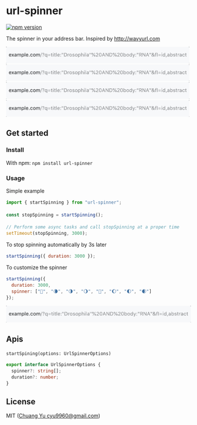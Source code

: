 # url-spinner

[![npm version](https://badge.fury.io/js/url-spinner.svg)](https://badge.fury.io/js/url-spinner)

The spinner in your address bar. Inspired by http://wavyurl.com

<img src="./assets/example1.gif" width="500" />
<img src="./assets/example2.gif" width="500" />
<img src="./assets/example3.gif" width="500" />
<img src="./assets/example4.gif" width="500" />

## Get started

### Install

With npm: `npm install url-spinner`

### Usage

Simple example

```javascript
import { startSpinning } from "url-spinner";

const stopSpinning = startSpinning();

// Perform some async tasks and call stopSpinning at a proper time
setTimeout(stopSpinning, 3000);
```

To stop spinning automatically by 3s later

```javascript
startSpinning({ duration: 3000 });
```

To customize the spinner

```javascript
startSpinning({
  duration: 3000,
  spinner: ["🌚", "🌘", "🌗", "🌖", "🌝", "🌔", "🌓", "🌒"]
});
```

<img src="./assets/example2.gif" />

## Apis

`startSpining(options: UrlSpinnerOptions)`

```typescript
export interface UrlSpinnerOptions {
  spinner?: string[];
  duration?: number;
}
```

## License

MIT ([Chuang Yu <cyu9960@gmail.com>](https://github.com/cyyyu))
